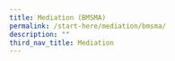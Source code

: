 ```yaml
---
title: Mediation (BMSMA)
permalink: /start-here/mediation/bmsma/
description: ""
third_nav_title: Mediation
---
```

